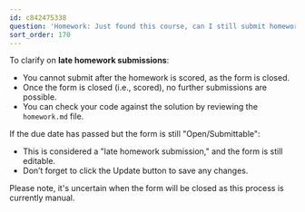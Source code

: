 ```yaml
---
id: c842475338
question: 'Homework: Just found this course, can I still submit homeworks?'
sort_order: 170
---
```


To clarify on **late homework submissions**:

- You cannot submit after the homework is scored, as the form is closed.
- Once the form is closed (i.e., scored), no further submissions are possible.
- You can check your code against the solution by reviewing the `homework.md` file.

If the due date has passed but the form is still "Open/Submittable":

- This is considered a "late homework submission," and the form is still editable.
- Don’t forget to click the Update button to save any changes.

Please note, it's uncertain when the form will be closed as this process is currently manual.